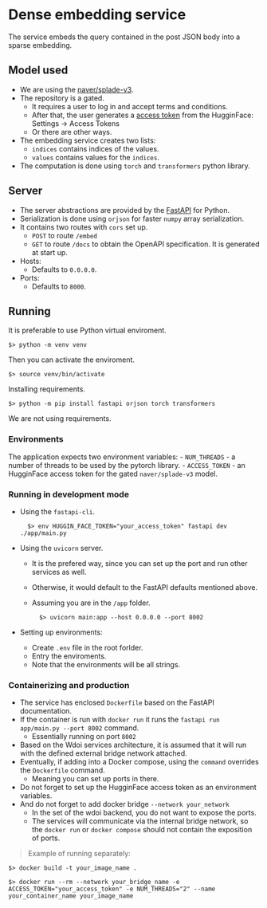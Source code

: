 # Dense embedding service

The service embeds the query contained in the post JSON body into a sparse embedding.

## Model used

- We are using the [naver/splade-v3](https://huggingface.co/naver/splade-v3).
- The repository is a gated.
    - It requires a user to log in and accept terms and conditions.
    - After that, the user generates a [access token](https://huggingface.co/docs/hub/security-tokens) from the HugginFace: Settings -> Access Tokens 
    - Or there are other ways.
- The embedding service creates two lists:
    - `indices` contains indices of the values.
    - `values` contains values for the `indices`.
- The computation is done using `torch` and `transformers` python library.
 
## Server

- The server abstractions are provided by the [FastAPI](https://fastapi.tiangolo.com/) for Python.
- Serialization is done using `orjson` for faster `numpy` array serialization. 
- It contains two routes with `cors` set up.
    - `POST` to route `/embed`
    - `GET` to route `/docs` to obtain the OpenAPI specification. It is generated at start up.
- Hosts:
    - Defaults to `0.0.0.0`.
- Ports:
    - Defaults to `8000`.

## Running

It is preferable to use Python virtual enviroment.

    $> python -m venv venv

Then you can activate the enviroment.

    $> source venv/bin/activate

Installing requirements.

    $> python -m pip install fastapi orjson torch transformers

We are not using requirements.

### Environments

The application expects two environment variables:
    - `NUM_THREADS` - a number of threads to be used by the pytorch library.
    - `ACCESS_TOKEN` - an HugginFace access token for the gated `naver/splade-v3` model.

### Running in development mode

- Using the `fastapi-cli`.

        $> env HUGGIN_FACE_TOKEN="your_access_token" fastapi dev ./app/main.py

- Using the `uvicorn` server.
    - It is the prefered way, since you can set up the port and run other services as well.
    - Otherwise, it would default to the FastAPI defaults mentioned above.
    - Assuming you are in the `/app` folder.

            $> uvicorn main:app --host 0.0.0.0 --port 8002

- Setting up environments:
    - Create `.env` file in the root forlder.
    - Entry the enviroments.
    - Note that the environments will be all strings.

### Containerizing and production

- The service has enclosed `Dockerfile` based on the FastAPI documentation.
- If the container is run with `docker run` it runs the `fastapi run app/main.py --port 8002` command.
    - Essentially running on port `8002`
- Based on the Wdoi services architecture, it is assumed that it will run with the defined external bridge network attached.
- Eventually, if adding into a Docker compose, using the `command` overrides the `Dockerfile` command.
    - Meaning you can set up ports in there.
- Do not forget to set up the HugginFace access token as an environment variables.
- And do not forget to add docker bridge `--network your_network`
    - In the set of the wdoi backend, you do not want to expose the ports.
    - The services will communicate via the internal bridge network, so the `docker run` or `docker compose` should not contain the exposition of ports.

> Example of running separately:

    $> docker build -t your_image_name .

    $> docker run --rm --network your_bridge_name -e ACCESS_TOKEN="your_access_token" -e NUM_THREADS="2" --name your_container_name your_image_name 

